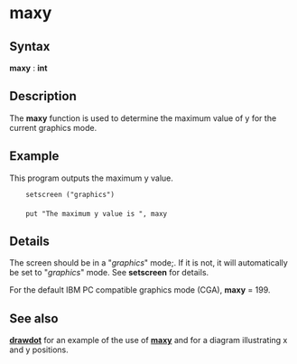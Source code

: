 
# maxy

## Syntax
**maxy** : **int**

## Description
The **maxy** function is used to determine the maximum value of y for the current graphics mode.


## Example
This program outputs the maximum y value.

        setscreen ("graphics")
        
        put "The maximum y value is ", maxy
## Details
The screen should be in a "_graphics_" mode;. If it is not, it will automatically be set to "_graphics_" mode. See **setscreen** for details.

For the default IBM PC compatible graphics mode (CGA), **maxy** = 199.


## See also
**[drawdot](drawdot.html)** for an example of the use of **[maxy]()** and for a diagram illustrating x and y positions. 

